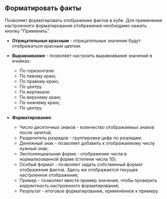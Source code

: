 ## Форматировать факты

Позволяет форматировать отображение фактов в кубе. Для применения настроенного форматирования отображения необходимо нажать кнопку "Применить".


*  **Отрицательные красным** - отрицательные значения будут отображаться красным цветом.

*  **Выравнивание** - позволяет настроить выравнивание значений в ячейках:
   * По горизонтали:
    * По левому краю;
    * По правому краю;
    * По центру.
   * По вертикали:
    * По верхнему краю;
    * По нижнему краю;
    * По центру.

*  **Форматирование**:
   * Число десятичных знаков - количество отображаемых знаков после запятой;
   * Разделитель разрядов - группировка цифр по разрядам;
   * Денежный знак - позволяет добавить к отображаемому числу нужный знак;
   * Экспоненциальная форма - отображение числа в нормализованной форме (степени числа 10);
   * Особый формат - позволяет задать собственный формат отображения фактов. Здесь же отображается текущее настроенное отображение;
   * Пример - позволяет ввести пример значения, чтобы проверить корректность настроенного форматирования;
   * Результат - итоговое форматирование, применённое к примеру.
